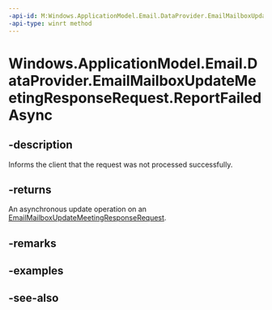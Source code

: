 ----api-id: M:Windows.ApplicationModel.Email.DataProvider.EmailMailboxUpdateMeetingResponseRequest.ReportFailedAsync
-api-type: winrt method
---<!-- Method syntaxpublic Windows.Foundation.IAsyncAction ReportFailedAsync()--># Windows.ApplicationModel.Email.DataProvider.EmailMailboxUpdateMeetingResponseRequest.ReportFailedAsync## -descriptionInforms the client that the request was not processed successfully.## -returnsAn asynchronous update operation on an [EmailMailboxUpdateMeetingResponseRequest](emailmailboxupdatemeetingresponserequest.md).## -remarks## -examples## -see-also
